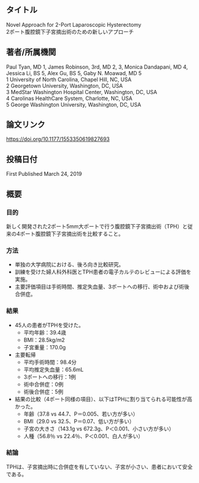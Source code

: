 ## タイトル
Novel Approach for 2-Port Laparoscopic Hysterectomy  
2ポート腹腔鏡下子宮摘出術のための新しいアプローチ

## 著者/所属機関
Paul Tyan, MD 1, James Robinson, 3rd, MD 2, 3, Monica Dandapani, MD 4, Jessica Li, BS 5, Alex Gu, BS 5,  Gaby N. Moawad, MD 5  
1 University of North Carolina, Chapel Hill, NC, USA  
2 Georgetown University, Washington, DC, USA  
3 MedStar Washington Hospital Center, Washington, DC, USA  
4 Carolinas HealthCare System, Charlotte, NC, USA  
5 George Washington University, Washington, DC, USA

## 論文リンク
https://doi.org/10.1177/1553350619827693

## 投稿日付
First Published March 24, 2019

## 概要
### 目的
新しく開発された2ポート5mm大ポートで行う腹腔鏡下子宮摘出術（TPH）と従来の4ポート腹腔鏡下子宮摘出術を比較すること。

### 方法
* 単独の大学病院における、後ろ向き比較研究。
* 訓練を受けた婦人科外科医とTPH患者の電子カルテのレビューによる評価を実施。
* 主要評価項目は手術時間、推定失血量、3ポートへの移行、術中および術後合併症。

### 結果
* 45人の患者がTPHを受けた。
  * 平均年齢：39.4歳
  * BMI：28.5kg/m2
  * 子宮重量：170.0g
* 主要転帰
  * 平均手術時間：98.4分
  * 平均推定失血量：65.6mL
  * 3ポートへの移行：1例
  * 術中合併症：0例
  * 術後合併症：5例
* 結果の比較（4ポート同様の項目）、以下はTPHに割り当てられる可能性が高かった。
  * 年齢（37.8 vs 44.7、P＝0.005、若い方が多い）
  * BMI（29.0 vs 32.5、P＝0.07、低い方が多い）
  * 子宮の大きさ（143.1g vs 672.3g、P＜0.001、小さい方が多い）
  * 人種（56.8％ vs 22.4％、P＜0.001、白人が多い）

### 結論
TPHは、子宮摘出時に合併症を有していない、子宮が小さい、患者において安全である。
